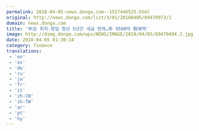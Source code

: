 ```yaml
---
permalink: 2018-04-05-news.donga.com--1527446525.html
original: http://news.donga.com/list/3/01/20180405/89470973/1
domain: news.donga.com
title: '中企 취직·창업 청년 5년간 세금 면제…年 9500억 稅혜택'
image: http://dimg.donga.com/wps/NEWS/IMAGE/2018/04/05/89470494.2.jpg
date: 2018-04-05 01:30:14
category: finance
translations: 
 - 'en'
 - 'es'
 - 'de'
 - 'ru'
 - 'ja'
 - 'fr'
 - 'it'
 - 'zh-CN'
 - 'zh-TW'
 - 'ar'
 - 'pt'
 - 'hy'
---
```


